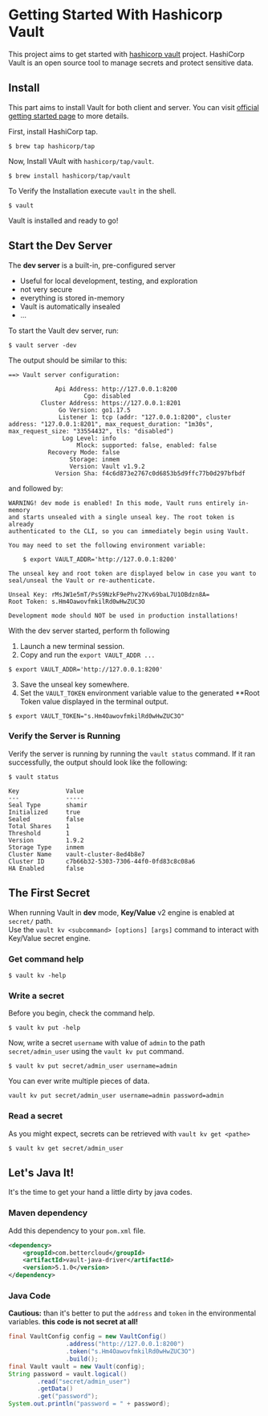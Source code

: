 # Getting Started With Hashicorp Vault
This project aims to get started with [hashicorp vault](https://www.vaultproject.io/) project.
HashiCorp Vault is an open source tool to manage secrets and protect sensitive data.

## Install
This part aims to install Vault for both client and server. You can visit [official getting started page](https://learn.hashicorp.com/collections/vault/getting-started) to more details.

First, install HashiCorp tap.
```shell
$ brew tap hashicorp/tap
```
Now, Install VAult with ``hashicorp/tap/vault``.
```shell
$ brew install hashicorp/tap/vault
```
To Verify the Installation execute ``vault`` in the shell.
```shell
$ vault
```
Vault is installed and ready to go!

## Start the Dev Server
The **dev server** is a built-in, pre-configured server 
- Useful for local development, testing, and exploration
- not very secure
- everything is stored in-memory
- Vault is automatically insealed
- ...

To start the Vault dev server, run:
```shell
$ vault server -dev
```
The output should be similar to this:
```shell
==> Vault server configuration:

             Api Address: http://127.0.0.1:8200
                     Cgo: disabled
         Cluster Address: https://127.0.0.1:8201
              Go Version: go1.17.5
              Listener 1: tcp (addr: "127.0.0.1:8200", cluster address: "127.0.0.1:8201", max_request_duration: "1m30s", max_request_size: "33554432", tls: "disabled")
               Log Level: info
                   Mlock: supported: false, enabled: false
           Recovery Mode: false
                 Storage: inmem
                 Version: Vault v1.9.2
             Version Sha: f4c6d873e2767c0d6853b5d9ffc77b0d297bfbdf
```
and followed by:
```shell
WARNING! dev mode is enabled! In this mode, Vault runs entirely in-memory
and starts unsealed with a single unseal key. The root token is already
authenticated to the CLI, so you can immediately begin using Vault.

You may need to set the following environment variable:

    $ export VAULT_ADDR='http://127.0.0.1:8200'

The unseal key and root token are displayed below in case you want to
seal/unseal the Vault or re-authenticate.

Unseal Key: rMsJW1e5mT/PsS9NzkF9ePhv27Kv69baL7U1OBdzn8A=
Root Token: s.Hm4OawovfmkilRd0wHwZUC3O

Development mode should NOT be used in production installations!
```
With the dev server started, perform th following
1. Launch a new terminal session.
2. Copy and run the ``export VAULT_ADDR ...``
```shell
$ export VAULT_ADDR='http://127.0.0.1:8200'
```
3. Save the unseal key somewhere.
4. Set the ``VAULT_TOKEN`` environment variable value to the generated **Root Token value displayed in the terminal output.
```shell
$ export VAULT_TOKEN="s.Hm4OawovfmkilRd0wHwZUC3O"
```
### Verify the Server is Running
Verify the server is running by running the ``vault status`` command. If it ran successfully, the output should look like the following:
```shell
$ vault status

Key             Value
---             -----
Seal Type       shamir
Initialized     true
Sealed          false
Total Shares    1
Threshold       1
Version         1.9.2
Storage Type    inmem
Cluster Name    vault-cluster-8ed4b8e7
Cluster ID      c7b66b32-5303-7306-44f0-0fd83c8c08a6
HA Enabled      false
```

## The First Secret
When running Vault in **dev** mode, **Key/Value** v2 engine is enabled at ``secret/`` path.  
Use the ``vault kv <subcommand> [options] [args]`` command to interact with Key/Value secret engine.  

### Get command help
```shell
$ vault kv -help
```

### Write a secret
Before you begin, check the command help.
```shell
$ vault kv put -help
```
Now, write a secret ``username`` with value of ``admin`` to the path ``secret/admin_user`` using the ``vault kv put`` command. 
```shell
$ vault kv put secret/admin_user username=admin
```
You can ever write multiple pieces of data.
```shell
vault kv put secret/admin_user username=admin password=admin
```
### Read a secret
As you might expect, secrets can be retrieved with ``vault kv get <pathe>``
```shell
$ vault kv get secret/admin_user
```

## Let's Java It!
It's the time to get your hand a little dirty by java codes.

### Maven dependency
Add this dependency to your ``pom.xml`` file.
```xml
<dependency>
    <groupId>com.bettercloud</groupId>
    <artifactId>vault-java-driver</artifactId>
    <version>5.1.0</version>
</dependency>
```

### Java Code
**Cautious:** than it's better to put the ``address`` and ``token`` in the environmental variables. **this code is not secret at all!**
```java
final VaultConfig config = new VaultConfig()
                .address("http://127.0.0.1:8200")
                .token("s.Hm4OawovfmkilRd0wHwZUC3O")
                .build();
final Vault vault = new Vault(config);
String password = vault.logical()
        .read("secret/admin_user")
        .getData()
        .get("password");
System.out.println("password = " + password);
```